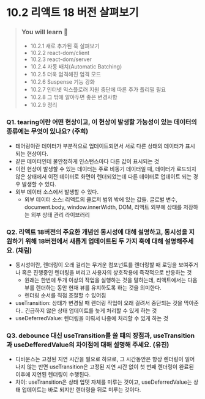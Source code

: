 # 10.2 리액트 18 버전 살펴보기

> ### You will learn 📝
>
>- 10.2.1 새로 추가된 훅 살펴보기
>- 10.2.2 react-dom/client
>- 10.2.3 react-dom/server
>- 10.2.4 자동 배치(Automatic Batching)
>- 10.2.5 더욱 엄격해진 엄격 모드
>- 10.2.6 Suspense 기능 강화
>- 10.2.7 인터넷 익스플로러 지원 중단에 따른 추가 폴리필 필요
>- 10.2.8 그 밖에 알아두면 좋은 변경사항
>- 10.2.9 정리

### Q1. tearing이란 어떤 현상이고, 이 현상이 발생할 가능성이 있는 데이터의 종류에는 무엇이 있나요? (주희)
- 테어링이란 데이터가 부분적으로 업데이트되면서 서로 다른 상태의 데이터가 표시되는 현상이다.
- 같은 데이터인데 불안정하게 인스턴스마다 다른 값이 표시되는 것
- 이런 현상이 발생할 수 있는 데이터는 주로 비동기 데이터일 때, 데이터가 로드되지 않은 상태에서 이전 데이터로 화면이 렌더되었는데 다른 데이터로 업데이트 되는 경우 발생할 수 있다.
- 외부 데이터 소스에서 발생할 수 있다.
  - 외부 데이터 소스: 리액트의 클로저 범위 밖에 있는 값들. 글로벌 변수, document.body, window.innerWidth, DOM, 리액트 외부에 상태를 저장하는 외부 상태 관리 라이브러리

### Q2. 리액트 18버전의 주요한 개념인 동시성에 대해 설명하고, 동시성을 지원하기 위해 18버전에서 새롭게 업데이트된 두 가지 훅에 대해 설명해주세요. (채림)
- 동시성이란, 렌더링이 오래 걸리는 무거운 컴포넌트를 렌더링할 때 로딩을 보여주거나 혹은 진행중인 렌더링을 버리고 사용자의 상호작용에 즉각적으로 반응하는 것
  - 원래는 한번에 두개 이상의 작업을 실행하는 것을 말하는데, 리액트에서는 다음 뷰를 렌더하는 동안 현재 뷰를 유지하도록 하는 것을 의미한다.
  - 렌더링 순서를 직접 조절할 수 있어짐
- useTransition: 상태가 변경될 때 렌더링 작업이 오래 걸려서 중단되는 것을 막아준다.. 긴급하지 않은 상태 업데이트를 늦게 처리할 수 있게 하는 것
- useDeferredValue: 렌더링을 미뤄서 나중에 처리할 수 있게 하는 것

### Q3. debounce 대신 useTransition를 쓸 때의 장점과, useTransition과 useDefferedValue의 차이점에 대해 설명해 주세요. (유진)
- 디바운스는 고정된 지연 시간을 필요로 하므로, 그 시간동안은 항상 렌더링이 일어나지 않는 반면 useTransition은 고정된 지연 시간 없이 첫 번째 렌더링이 완료된 이후에 지연된 렌더링이 수행된다.
- 차이: useTransition은 상태 업뎃 자체를 미루는 것이고, useDeferredValue는 상태 업데이트는 바로 되지만 렌더링을 뒤로 미루는 것이다.
